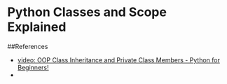 # Python Classes and Scope Explained
##References
* [video: OOP Class Inheritance and Private Class Members - Python for Beginners!](https://www.youtube.com/watch?v=6c6NYPjO_rI)
* 